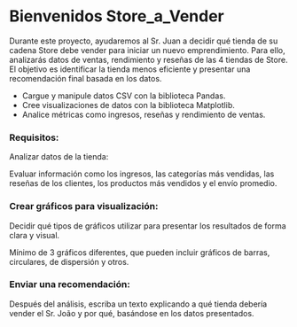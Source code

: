 # Bienvenidos Store_a_Vender

Durante este proyecto, ayudaremos al Sr. Juan a decidir qué tienda de su cadena Store debe vender para iniciar un nuevo emprendimiento. Para ello, analizarás datos de ventas, rendimiento y reseñas de las 4 tiendas de Store. El objetivo es identificar la tienda menos eficiente y presentar una recomendación final basada en los datos.

- Cargue y manipule datos CSV con la biblioteca Pandas.
- Cree visualizaciones de datos con la biblioteca Matplotlib.
- Analice métricas como ingresos, reseñas y rendimiento de ventas.

### Requisitos:

Analizar datos de la tienda:

Evaluar información como los ingresos, las categorías más vendidas, las reseñas de los clientes, los productos más vendidos y el envío promedio.

### Crear gráficos para visualización:

Decidir qué tipos de gráficos utilizar para presentar los resultados de forma clara y visual.

Mínimo de 3 gráficos diferentes, que pueden incluir gráficos de barras, circulares, de dispersión y otros.

### Enviar una recomendación:

Después del análisis, escriba un texto explicando a qué tienda debería vender el Sr. João y por qué, basándose en los datos presentados.
